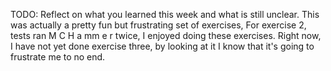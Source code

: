 TODO: Reflect on what you learned this week and what is still unclear.
This was actually a pretty fun but frustrating set of exercises, For exercise 2, tests ran M C  H a mm e r twice, I enjoyed doing these exercises. Right now, I have not yet done exercise three, by looking at it I know that it's going to frustrate me to no end.